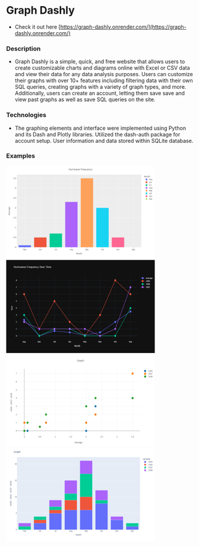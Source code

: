# Graph Dashly

* Check it out here [https://graph-dashly.onrender.com/](https://graph-dashly.onrender.com/)

### Description
* Graph Dashly is a simple, quick, and free website that allows users to create customizable charts and diagrams online with Excel or CSV data and view their data for any data analysis purposes. Users can customize their graphs with over 10+ features including filtering data with their own SQL queries, creating graphs with a variety of graph types, and more. Additionally, users can create an account, letting them save save and view past graphs as well as save SQL queries on the site.

### Technologies
* The graphing elements and interface were implemented using Python and its Dash and Plotly libraries. Utilized the dash-auth package for account setup. User information and data stored within SQLite database.


### Examples
<img src="./assets/colored_bar.png" width="400" height="250">     <img src="./assets/black_line.png" width="400" height="250">
<img src="./assets/white_scatter.png" width="400" height="250">    <img src="./assets/multi_bar.png" width="400" height="250">
